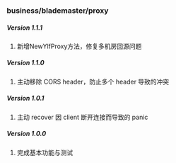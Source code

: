 ### business/blademaster/proxy

##### Version 1.1.1

1. 新增NewYlfProxy方法，修复多机房回源问题

##### Version 1.1.0

1. 主动移除 CORS header，防止多个 header 导致的冲突

##### Version 1.0.1

1. 主动 recover 因 client 断开连接而导致的 panic

##### Version 1.0.0

1. 完成基本功能与测试
